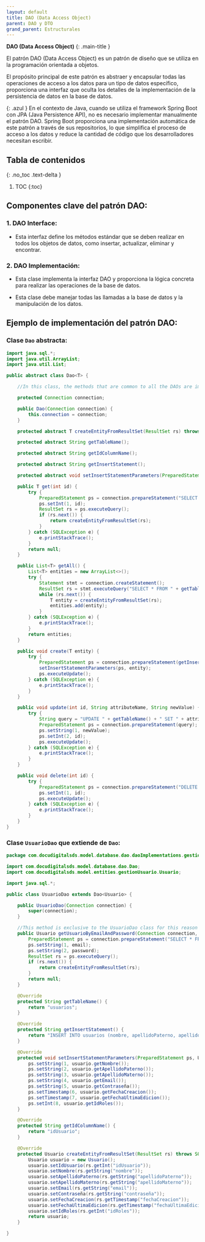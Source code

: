 ```yaml
---
layout: default
title: DAO (Data Access Object)
parent: DAO y DTO
grand_parent: Estructurales
---
```


**DAO (Data Access Object)** 
{: .main-title }

El patrón DAO (Data Access Object) es un patrón de diseño que se utiliza en la programación orientada a objetos. 

El propósito principal de este patrón es abstraer y encapsular todas las operaciones de acceso a los datos para un tipo de datos específico, proporciona una interfaz que oculta los detalles de la implementación de la persistencia de datos en la base de datos.

{: .azul }
En el contexto de Java, cuando se utiliza el framework Spring Boot con JPA (Java Persistence API), no es necesario implementar manualmente el patrón DAO. 
Spring Boot proporciona una implementación automática de este patrón a través de sus repositorios, lo que simplifica el proceso de acceso a los datos y reduce la cantidad de código que los desarrolladores necesitan escribir.

## Tabla de contenidos
{: .no_toc .text-delta }

1. TOC
{:toc}

<div class="code-example" markdown="1">

##  **Componentes clave del patrón DAO:**

### **1. DAO Interface:**

- Esta interfaz define los métodos estándar que se deben realizar en todos los objetos de datos, como insertar, actualizar, eliminar y encontrar.

### **2. DAO Implementación:**

- Esta clase implementa la interfaz DAO y proporciona la lógica concreta para realizar las operaciones de la base de datos. 

- Esta clase debe manejar todas las llamadas a la base de datos y la manipulación de los datos.

</div>

<div class="code-example" markdown="1">

##  **Ejemplo de implementación del patrón DAO:**

<div class="code-example" markdown="1">

### Clase `Dao` abstracta:

```java
import java.sql.*;
import java.util.ArrayList;
import java.util.List;

public abstract class Dao<T> {

    //In this class, the methods that are common to all the DAOs are implemented.

    protected Connection connection;

    public Dao(Connection connection) {
        this.connection = connection;
    }

    protected abstract T createEntityFromResultSet(ResultSet rs) throws SQLException;

    protected abstract String getTableName();

    protected abstract String getIdColumnName();

    protected abstract String getInsertStatement();

    protected abstract void setInsertStatementParameters(PreparedStatement ps, T entity) throws SQLException;

    public T get(int id) {
        try {
            PreparedStatement ps = connection.prepareStatement("SELECT * FROM " + getTableName() + " WHERE " + getIdColumnName() + " = ?");
            ps.setInt(1, id);
            ResultSet rs = ps.executeQuery();
            if (rs.next()) {
                return createEntityFromResultSet(rs);
            }
        } catch (SQLException e) {
            e.printStackTrace();
        }
        return null;
    }

    public List<T> getAll() {
        List<T> entities = new ArrayList<>();
        try {
            Statement stmt = connection.createStatement();
            ResultSet rs = stmt.executeQuery("SELECT * FROM " + getTableName());
            while (rs.next()) {
                T entity = createEntityFromResultSet(rs);
                entities.add(entity);
            }
        } catch (SQLException e) {
            e.printStackTrace();
        }
        return entities;
    }

    public void create(T entity) {
        try {
            PreparedStatement ps = connection.prepareStatement(getInsertStatement());
            setInsertStatementParameters(ps, entity);
            ps.executeUpdate();
        } catch (SQLException e) {
            e.printStackTrace();
        }
    }

    public void update(int id, String attributeName, String newValue) {
        try {
            String query = "UPDATE " + getTableName() + " SET " + attributeName + " = ? WHERE " + getIdColumnName() + " = ?";
            PreparedStatement ps = connection.prepareStatement(query);
            ps.setString(1, newValue);
            ps.setInt(2, id);
            ps.executeUpdate();
        } catch (SQLException e) {
            e.printStackTrace();
        }
    }

    public void delete(int id) {
        try {
            PreparedStatement ps = connection.prepareStatement("DELETE FROM " + getTableName() + " WHERE " + getIdColumnName() + " = ?");
            ps.setInt(1, id);
            ps.executeUpdate();
        } catch (SQLException e) {
            e.printStackTrace();
        }
    }
}
```

</div>

<div class="code-example" markdown="1">

### Clase `UsuarioDao` que extiende de `Dao`:

```java
package com.docudigitalsds.model.database.dao.daoImplementations.gestionUsuarioDao;

import com.docudigitalsds.model.database.dao.Dao;
import com.docudigitalsds.model.entities.gestionUsuario.Usuario;

import java.sql.*;

public class UsuarioDao extends Dao<Usuario> {

    public UsuarioDao(Connection connection) {
        super(connection);
    }

    //This method is exclusive to the UsuarioDao class for this reason it is not in the GenericDao class
    public Usuario getUsuarioByEmailAndPassword(Connection connection, String email, String password) throws SQLException {
        PreparedStatement ps = connection.prepareStatement("SELECT * FROM usuarios WHERE email = ? AND contraseña = ?");
        ps.setString(1, email);
        ps.setString(2, password);
        ResultSet rs = ps.executeQuery();
        if (rs.next()) {
            return createEntityFromResultSet(rs);
        }
        return null;
    }

    @Override
    protected String getTableName() {
        return "usuarios";
    }

    @Override
    protected String getInsertStatement() {
        return "INSERT INTO usuarios (nombre, apellidoPaterno, apellidoMaterno, email, contraseña, fechaCreacion, fechaUltimaEdicion, idRoles) VALUES (?, ?, ?, ?, ?, ?, ?, ?)";
    }

    @Override
    protected void setInsertStatementParameters(PreparedStatement ps, Usuario usuario) throws SQLException {
        ps.setString(1, usuario.getNombre());
        ps.setString(2, usuario.getApellidoPaterno());
        ps.setString(3, usuario.getApellidoMaterno());
        ps.setString(4, usuario.getEmail());
        ps.setString(5, usuario.getContraseña());
        ps.setTimestamp(6, usuario.getFechaCreacion());
        ps.setTimestamp(7, usuario.getFechaUltimaEdicion());
        ps.setInt(8, usuario.getIdRoles());
    }

    @Override
    protected String getIdColumnName() {
        return "idUsuario";
    }

    @Override
    protected Usuario createEntityFromResultSet(ResultSet rs) throws SQLException {
        Usuario usuario = new Usuario();
        usuario.setIdUsuario(rs.getInt("idUsuario"));
        usuario.setNombre(rs.getString("nombre"));
        usuario.setApellidoPaterno(rs.getString("apellidoPaterno"));
        usuario.setApellidoMaterno(rs.getString("apellidoMaterno"));
        usuario.setEmail(rs.getString("email"));
        usuario.setContraseña(rs.getString("contraseña"));
        usuario.setFechaCreacion(rs.getTimestamp("fechaCreacion"));
        usuario.setFechaUltimaEdicion(rs.getTimestamp("fechaUltimaEdicion"));
        usuario.setIdRoles(rs.getInt("idRoles"));
        return usuario;
    }   

}
```

</div>
</div>